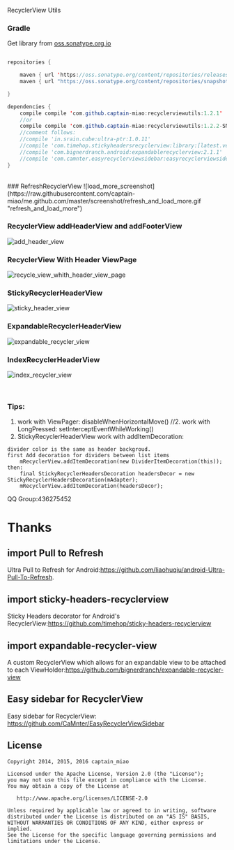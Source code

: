 RecyclerView Utils

### Gradle
Get library from  [oss.sonatype.org.io](https://oss.sonatype.org/content/repositories/snapshots)
```java

repositories {

    maven { url 'https://oss.sonatype.org/content/repositories/releases' }
    maven { url "https://oss.sonatype.org/content/repositories/snapshots" }

}

dependencies {
    compile compile 'com.github.captain-miao:recyclerviewutils:1.2.1'
    //or 
    compile compile 'com.github.captain-miao:recyclerviewutils:1.2.2-SNAPSHOT'
    //comment follows:
    //compile 'in.srain.cube:ultra-ptr:1.0.11'
    //compile 'com.timehop.stickyheadersrecyclerview:library:[latest.version.number]@aar'
    //compile 'com.bignerdranch.android:expandablerecyclerview:2.1.1'
    //compile 'com.camnter.easyrecyclerviewsidebar:easyrecyclerviewsidebar:1.3'
}

```
<br/>
### RefreshRecyclerView  
![load_more_screenshot](https://raw.githubusercontent.com/captain-miao/me.github.com/master/screenshot/refresh_and_load_more.gif "refresh_and_load_more")

### RecyclerView addHeaderView and addFooterView
![add_header_view](https://raw.githubusercontent.com/captain-miao/me.github.com/master/screenshot/add_header_view.gif "add_header_view")

### RecyclerView With Header ViewPage
![recycle_view_whith_header_view_page](https://raw.githubusercontent.com/captain-miao/me.github.com/master/screenshot/recycle_view_whith_header_view_page.gif "recycle_view_whith_header_view_page")

### StickyRecyclerHeaderView  
![sticky_header_view](https://raw.githubusercontent.com/captain-miao/me.github.com/master/screenshot/sticky_header_view.gif "sticky_header_view")

### ExpandableRecyclerHeaderView  
![expandable_recycler_view](https://raw.githubusercontent.com/captain-miao/me.github.com/master/screenshot/expandable_recycler_view.gif "expandable_recycler_view")

### IndexRecyclerHeaderView  
![index_recycler_view](https://raw.githubusercontent.com/captain-miao/me.github.com/master/screenshot/index_recycler_view.gif "index_recycler_view")

<br/>

### Tips:
1. work with ViewPager: disableWhenHorizontalMove()
//2. work with LongPressed: setInterceptEventWhileWorking()
3. StickyRecyclerHeaderView work with addItemDecoration:
```
divider color is the same as header backgroud.
first Add decoration for dividers between list items
    mRecyclerView.addItemDecoration(new DividerItemDecoration(this));
then:
    final StickyRecyclerHeadersDecoration headersDecor = new StickyRecyclerHeadersDecoration(mAdapter);
    mRecyclerView.addItemDecoration(headersDecor);
```

QQ  Group:436275452
# Thanks
## import Pull to Refresh
Ultra Pull to Refresh for Android:https://github.com/liaohuqiu/android-Ultra-Pull-To-Refresh.

## import sticky-headers-recyclerview
Sticky Headers decorator for Android's RecyclerView:https://github.com/timehop/sticky-headers-recyclerview

## import expandable-recycler-view
A custom RecyclerView which allows for an expandable view to be attached to each ViewHolder:https://github.com/bignerdranch/expandable-recycler-view

## Easy sidebar for RecyclerView
Easy sidebar for RecyclerView: https://github.com/CaMnter/EasyRecyclerViewSidebar

## License

    Copyright 2014, 2015, 2016 captain_miao

    Licensed under the Apache License, Version 2.0 (the "License");
    you may not use this file except in compliance with the License.
    You may obtain a copy of the License at

       http://www.apache.org/licenses/LICENSE-2.0

    Unless required by applicable law or agreed to in writing, software
    distributed under the License is distributed on an "AS IS" BASIS,
    WITHOUT WARRANTIES OR CONDITIONS OF ANY KIND, either express or implied.
    See the License for the specific language governing permissions and
    limitations under the License.
